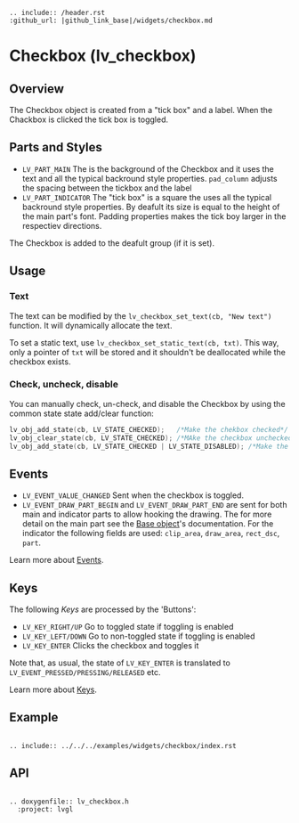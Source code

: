 ```eval_rst
.. include:: /header.rst 
:github_url: |github_link_base|/widgets/checkbox.md
```
# Checkbox (lv_checkbox)


## Overview

The Checkbox object is created from a "tick box" and a label. 
When the Chackbox is clicked the tick box is toggled.

## Parts and Styles
- `LV_PART_MAIN` The is the background of the Checkbox and it uses the text and all the typical backround style properties. 
`pad_column` adjusts the spacing between the tickbox and the label
- `LV_PART_INDICATOR` The "tick box" is a square the uses all the typical backround style properties. 
By deafult its size is equal to the height of the main part's font. Padding properties makes the tick boy larger in the respectiev directions.

The Checkbox is added to the deafult group (if it is set). 

## Usage


### Text
The text can be modified by the `lv_checkbox_set_text(cb, "New text")` function. 
It will dynamically allocate the text.

To set a static text, 
use `lv_checkbox_set_static_text(cb, txt)`. This way, only a pointer of `txt` will be stored and it shouldn't be deallocated while the checkbox exists.

### Check, uncheck, disable
You can manually check, un-check, and disable the Checkbox by using the common state state add/clear function:
```c
lv_obj_add_state(cb, LV_STATE_CHECKED);   /*Make the chekbox checked*/
lv_obj_clear_state(cb, LV_STATE_CHECKED); /*MAke the checkbox unchecked*/
lv_obj_add_state(cb, LV_STATE_CHECKED | LV_STATE_DISABLED); /*Make the checkbox checked and disabled*/
```

## Events
- `LV_EVENT_VALUE_CHANGED` Sent when the checkbox is toggled.
- `LV_EVENT_DRAW_PART_BEGIN` and `LV_EVENT_DRAW_PART_END` are sent for both main and indicator parts to allow hooking the drawing. 
The for more detail on the main part see the [Base object](/widgets/obj#events)'s documentation.
For the indicator the following fields are used: `clip_area`, `draw_area`, `rect_dsc`, `part`. 

Learn more about [Events](/overview/event).


## Keys
The following *Keys* are processed by the 'Buttons':
- `LV_KEY_RIGHT/UP` Go to toggled state if toggling is enabled
- `LV_KEY_LEFT/DOWN` Go to non-toggled state if toggling is  enabled
- `LV_KEY_ENTER` Clicks the checkbox and toggles it

Note that, as usual, the state of `LV_KEY_ENTER` is translated to `LV_EVENT_PRESSED/PRESSING/RELEASED` etc.

Learn more about [Keys](/overview/indev).


## Example

```eval_rst

.. include:: ../../../examples/widgets/checkbox/index.rst

```

## API

```eval_rst

.. doxygenfile:: lv_checkbox.h
  :project: lvgl

```
